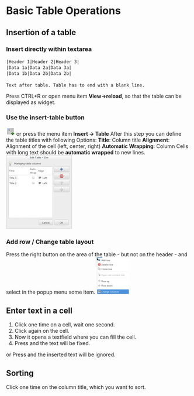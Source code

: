 # Basic Table Operations
Insertion of a table
--------------------

### Insert directly within textarea

	|Header 1|Header 2|Header 3|
	|Data 1a|Data 2a|Data 3a|
	|Data 1b|Data 2b|Data 2b|
	
	Text after table. Table has to end with a blank line.

Press CTRL+R or open menu item **View->reload**, so that the table can be displayed as widget.

### Use the insert-table button
![](./Basic_Table_Operations/insert-table.png) or press the menu item **Insert -> Table**
After this step you can define the table titles with following Options:
**Title**:  Column title
**Alignment**: Alignment of the cell (left, center, right)
**Automatic Wrapping**: Column Cells with long text should be **automatic wrapped** to new lines.
![](./Basic_Table_Operations/table_settings_dialog.png)

### Add row / Change table layout
Press the right button on the area of the table - but not on the header - and select in the popup menu some item.
![](./Basic_Table_Operations/table_popup.png)

Enter text in a cell
--------------------

1. Click one time on a cell, wait one second.
2. Click again on the cell.
3. Now it opens a textfield where you can fill the cell.
4. Press <ENTER> and the text will be fixed. 

 or Press <ESC> and the inserted text will be ignored.


Sorting
-------
Click one time on the column title, which you want to sort.


